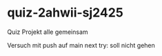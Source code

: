# quiz-2ahwii-sj2425

Quiz Projekt alle gemeinsam

Versuch mit push auf main next try: soll nicht gehen
